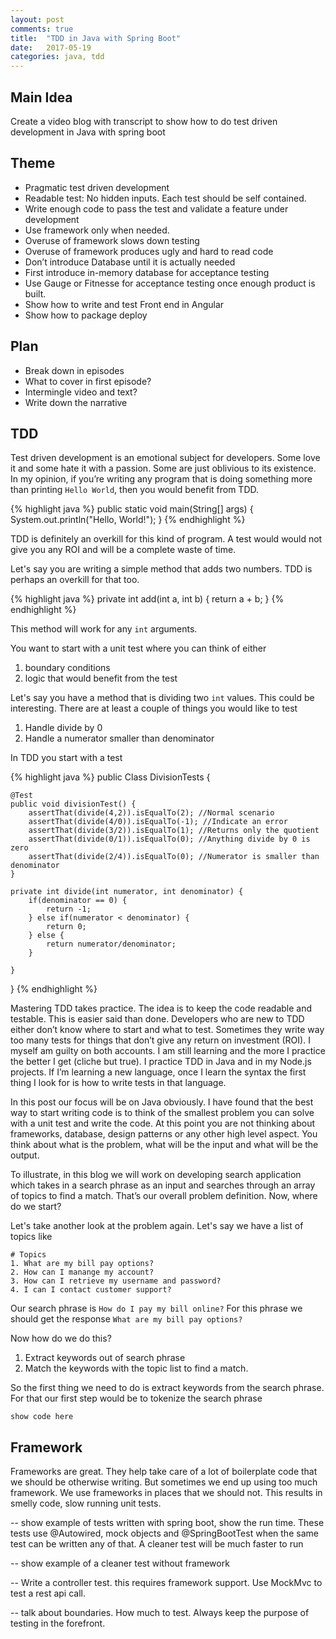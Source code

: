 ```yaml
---
layout: post
comments: true
title:  "TDD in Java with Spring Boot"
date:   2017-05-19
categories: java, tdd
---
```



## Main Idea
Create a video blog with transcript to show how to do test driven development in Java with spring boot

## Theme
- Pragmatic test driven development
- Readable test: No hidden inputs. Each test should be self contained.
- Write enough code to pass the test and validate a feature under development
- Use framework only when needed.
- Overuse of framework slows down testing
- Overuse of framework produces ugly and hard to read code
- Don’t introduce Database until it is actually needed
- First introduce in-memory database for acceptance testing
- Use Gauge or Fitnesse for acceptance testing once enough product is built.
- Show how to write and test Front end in Angular
- Show how to package deploy

## Plan
- Break down in episodes
- What to cover in first episode?
- Intermingle video and text?
- Write down the narrative


## TDD
Test driven development is an emotional subject for developers. Some love it and some hate it with a passion.
Some are just oblivious to its existence. In my opinion, if you’re writing any program that is doing something more than printing
```Hello World```, then you would benefit from TDD.

{% highlight java %}
public static void main(String[] args) {
    System.out.println("Hello, World!");
}
{% endhighlight %}

<script src="https://gist.github.com/amitgupta15/7c733ad70e021735fb0f39288cdc0d23.js"></script>

TDD is definitely an overkill for this kind of program. A test would would not give you any ROI and will be a complete waste of time.

Let's say you are writing a simple method that adds two numbers. TDD is perhaps an overkill for that too.

{% highlight java %}
private int add(int a, int b) {
    return a + b;
}
{% endhighlight %}
<script src="https://gist.github.com/amitgupta15/6cb2276defbc282279bb71167c9aa2bb.js"></script>

This method will work for any ```int``` arguments.

You want to start with a unit test where you can think of either
1. boundary conditions
2. logic that would benefit from the test

Let's say you have a method that is dividing two ```int``` values. This could be interesting. There are at least a couple of things you would like to test
1. Handle divide by 0
2. Handle a numerator smaller than denominator

In TDD you start with a test

{% highlight java %}
public Class DivisionTests {
    
    @Test
    public void divisionTest() {
        assertThat(divide(4,2)).isEqualTo(2); //Normal scenario
        assertThat(divide(4/0)).isEqualTo(-1); //Indicate an error
        assertThat(divide(3/2)).isEqualTo(1); //Returns only the quotient
        assertThat(divide(0/1)).isEqualTo(0); //Anything divide by 0 is zero
        assertThat(divide(2/4)).isEqualTo(0); //Numerator is smaller than denominator
    }
    
    private int divide(int numerator, int denominator) {
        if(denominator == 0) {
            return -1;
        } else if(numerator < denominator) {
            return 0;
        } else {
            return numerator/denominator;
        }
        
    }
}
{% endhighlight %}

Mastering TDD takes practice. The idea is to keep the code readable and testable. This is easier said than done.
Developers who are new to TDD either don’t know where to start and what to test.
Sometimes they write way too many tests for things that don’t give any return on investment (ROI).
I myself am guilty on both accounts. I am still learning and the more I practice the better I get (cliche but true).
I practice TDD in Java and in my Node.js projects. If I’m learning a new language, once I learn the syntax the first
thing I look for is how to write tests in that language.

In this post our focus will be on Java obviously. I have found that the best way to start writing code is to think of the smallest problem
you can solve with a unit test and write the code. At this point you are not thinking about frameworks, database, design patterns or any other
high level aspect. You think about what is the problem, what will be the input and what will be the output.

To illustrate, in this blog we will work on developing search application which takes in a search phrase
as an input and searches through an array of topics to find a match. That’s our overall problem definition. Now, where do we start?

Let's take another look at the problem again. Let's say we have a list
of topics like
```
# Topics 
1. What are my bill pay options?
2. How can I manange my account?
3. How can I retrieve my username and password?
4. I can I contact customer support?
```

Our search phrase is ```How do I pay my bill online?``` For this phrase
we should get the response ```What are my bill pay options?```

Now how do we do this?
1. Extract keywords out of search phrase
2. Match the keywords with the topic list to find a match.

So the first thing we need to do is extract keywords from the search
phrase. For that our first step would be to tokenize the search phrase

```show code here ```


## Framework
Frameworks are great. They help take care of a lot of boilerplate code
that we should be otherwise writing. But sometimes we end up using too
much framework. We use frameworks in places that we should not. This
results in smelly code, slow running unit tests.

-- show example of tests written with spring boot, show the run time.
These tests use @Autowired, mock objects and @SpringBootTest when the
same test can be written any of that. A cleaner test will be much faster
to run

-- show example of a cleaner test without framework

-- Write a controller test. this requires framework support. Use MockMvc
to test a rest api call.

-- talk about boundaries. How much to test. Always keep the purpose of
testing in the forefront.
